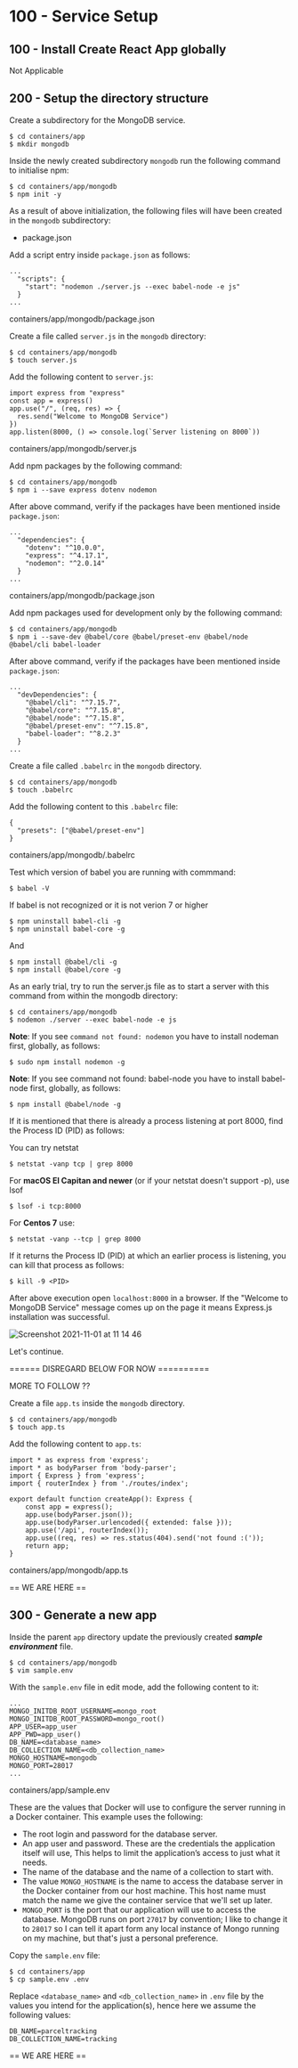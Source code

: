 # 100 - Service Setup

## 100 - Install Create React App globally

Not Applicable

## 200 - Setup the directory structure

Create a subdirectory for the MongoDB service.

```
$ cd containers/app
$ mkdir mongodb
```

Inside the newly created subdirectory ```mongodb``` run the following command to initialise npm:

```
$ cd containers/app/mongodb
$ npm init -y
```

As a result of above initialization, the following files will have been created in the ```mongodb``` subdirectory:

- package.json

Add a script entry inside ```package.json``` as follows:

```
...
  "scripts": {
    "start": "nodemon ./server.js --exec babel-node -e js"
  }
...
```
containers/app/mongodb/package.json

Create a file called ```server.js``` in the ```mongodb``` directory:

```
$ cd containers/app/mongodb
$ touch server.js
```

Add the following content to ```server.js```:

```
import express from "express"              
const app = express()              
app.use("/", (req, res) => {                
  res.send("Welcome to MongoDB Service")              
})      
app.listen(8000, () => console.log(`Server listening on 8000`))
```
containers/app/mongodb/server.js

Add npm packages by the following command:

```
$ cd containers/app/mongodb
$ npm i --save express dotenv nodemon
```

After above command, verify if the packages have been mentioned inside ```package.json```:

```
...
  "dependencies": {
    "dotenv": "^10.0.0",
    "express": "^4.17.1",
    "nodemon": "^2.0.14"
  }
...
```
containers/app/mongodb/package.json

Add npm packages used for development only by the following command:

```
$ cd containers/app/mongodb
$ npm i --save-dev @babel/core @babel/preset-env @babel/node @babel/cli babel-loader
```

After above command, verify if the packages have been mentioned inside ```package.json```:

```
...
  "devDependencies": {
    "@babel/cli": "^7.15.7",  
    "@babel/core": "^7.15.8",
    "@babel/node": "^7.15.8",    
    "@babel/preset-env": "^7.15.8",
    "babel-loader": "^8.2.3"
  }
...
```

Create a file called ```.babelrc``` in the ```mongodb``` directory.

```
$ cd containers/app/mongodb
$ touch .babelrc
```

Add the following content to this ```.babelrc``` file:

```
{
  "presets": ["@babel/preset-env"]
}
```
containers/app/mongodb/.babelrc

Test which version of babel you are running with commmand:

```
$ babel -V
```

If babel is not recognized or it is not verion 7 or higher

```
$ npm uninstall babel-cli -g
$ npm uninstall babel-core -g
```

And

```
$ npm install @babel/cli -g
$ npm install @babel/core -g
```

As an early trial, try to run the server.js file as to start a server with this command from within the mongodb directory:

```
$ cd containers/app/mongodb
$ nodemon ./server --exec babel-node -e js
```

**Note**: If you see ```command not found: nodemon``` you have to install nodeman first, globally, as follows:

```
$ sudo npm install nodemon -g
```

**Note**: If you see command not found: babel-node you have to install babel-node first, globally, as follows:

```
$ npm install @babel/node -g
```

If it is mentioned that there is already a process listening at port 8000, find the Process ID (PID) as follows:

You can try netstat
```
$ netstat -vanp tcp | grep 8000
``` 

For **macOS El Capitan and newer** (or if your netstat doesn't support -p), use lsof

```
$ lsof -i tcp:8000 
``` 
 
For **Centos 7** use:

```
$ netstat -vanp --tcp | grep 8000
```

If it returns the Process ID (PID) at which an earlier process is listening, you can kill that process as follows:

```
$ kill -9 <PID>
```

After above execution open ```localhost:8000``` in a browser. If the "Welcome to MongoDB Service" message comes up on the page it means Express.js installation was successful.

![Screenshot 2021-11-01 at 11 14 46](https://user-images.githubusercontent.com/1499433/139656576-3039dbce-aa4d-4dc9-b4aa-c6d195be407e.png)

Let's continue.




====== DISREGARD BELOW FOR NOW ==========




MORE TO FOLLOW ??

Create a file ```app.ts``` inside the ```mongodb``` directory.

```
$ cd containers/app/mongodb
$ touch app.ts
```

Add the following content to ```app.ts```:

```
import * as express from 'express';
import * as bodyParser from 'body-parser';
import { Express } from 'express';
import { routerIndex } from './routes/index';

export default function createApp(): Express {
    const app = express();
    app.use(bodyParser.json());
    app.use(bodyParser.urlencoded({ extended: false }));
    app.use('/api', routerIndex());
    app.use((req, res) => res.status(404).send('not found :('));
    return app;
}
```
containers/app/mongodb/app.ts

== WE ARE HERE == 

## 300 - Generate a new app

Inside the parent ```app``` directory update the previously created ***sample environment*** file.

```
$ cd containers/app/mongodb
$ vim sample.env
```

With the ```sample.env``` file in edit mode, add the following content to it:

```
...
MONGO_INITDB_ROOT_USERNAME=mongo_root
MONGO_INITDB_ROOT_PASSWORD=mongo_root()
APP_USER=app_user
APP_PWD=app_user()
DB_NAME=<database_name>
DB_COLLECTION_NAME=<db_collection_name>
MONGO_HOSTNAME=mongodb
MONGO_PORT=28017
...
```
containers/app/sample.env

These are the values that Docker will use to configure the server running in a Docker container. This example uses the following:

- The root login and password for the database server.
- An app user and password. These are the credentials the application itself will use, This helps to limit the application’s access to just what it needs.
- The name of the database and the name of a collection to start with.
- The value ```MONGO_HOSTNAME``` is the name to access the database server in the Docker container from our host machine. This host name must match the name we give the container service that we'll set up later.
- ```MONGO_PORT``` is the port that our application will use to access the database. MongoDB runs on port ```27017``` by convention; I like to change it to ```28017``` so I can tell it apart form any local instance of Mongo running on my machine, but that's just a personal preference.

Copy the ```sample.env``` file:

```
$ cd containers/app
$ cp sample.env .env
```

Replace ```<database_name>``` and ```<db_collection_name>``` in ```.env``` file by the values you intend for the application(s), hence here we assume the following values:

```
DB_NAME=parceltracking
DB_COLLECTION_NAME=tracking
```




== WE ARE HERE ==
